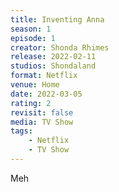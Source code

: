 ```yaml
---
title: Inventing Anna
season: 1
episode: 1
creator: Shonda Rhimes
release: 2022-02-11
studios: Shondaland
format: Netflix
venue: Home
date: 2022-03-05
rating: 2
revisit: false
media: TV Show
tags:
    - Netflix
    - TV Show
---
```


Meh
